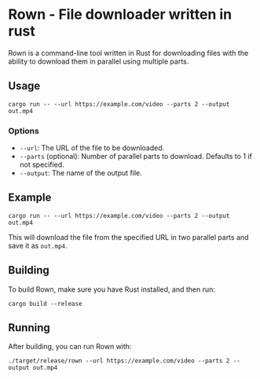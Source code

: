 # Rown - File downloader written in rust

Rown is a command-line tool written in Rust for downloading files with the ability to download them in parallel using multiple parts.

## Usage

`cargo run -- --url https://example.com/video --parts 2 --output out.mp4 `

### Options

- `--url`: The URL of the file to be downloaded.
- `--parts` (optional): Number of parallel parts to download. Defaults to 1 if not specified.
- `--output`: The name of the output file.

## Example

`cargo run -- --url https://example.com/video --parts 2 --output out.mp4 `

This will download the file from the specified URL in two parallel parts and save it as `out.mp4`.

## Building

To build Rown, make sure you have Rust installed, and then run:

`cargo build --release`

## Running

After building, you can run Rown with:

`./target/release/rown --url https://example.com/video --parts 2 --output out.mp4 `
